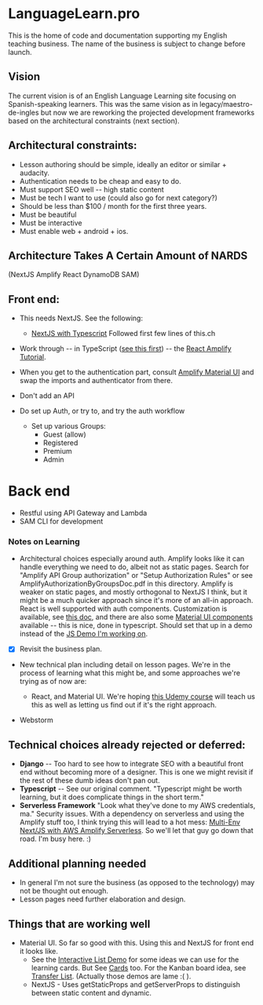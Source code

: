 # LanguageLearn.pro

This is the home of code and documentation supporting my English teaching business.  The name of the business is subject to change before launch.

## Vision

The current vision is of an English Language Learning site focusing on Spanish-speaking learners.  This was the same vision as in 
legacy/maestro-de-ingles but now we are reworking the projected development frameworks based on the architectural constraints (next section).

## Architectural constraints:

* Lesson authoring should be simple, ideally an editor or similar + audacity.
* Authentication needs to be cheap and easy to do.
* Must support SEO well -- high static content
* Must be tech I want to use (could also go for next category?)
* Should be less than $100 / month for the first three years.
* Must be beautiful
* Must be interactive
* Must enable web + android + ios.

## Architecture Takes A Certain Amount of NARDS

(NextJS Amplify React DynamoDB SAM)

## Front end:

* This needs NextJS.  See the following:
  * [NextJS with Typescript](https://github.com/vercel/next.js/tree/canary/examples/with-typescript)  Followed first few lines of this.ch
  
* Work through -- in TypeScript ([see this first](https://www.velotio.com/engineering-blog/real-time-react-app-built-using-aws-amplify-graphql)) -- the [React Amplify Tutorial](https://docs.amplify.aws/start/getting-started/installation/q/integration/react).  
* When you get to the authentication part, consult [Amplify Material UI](https://www.npmjs.com/package/amplify-material-ui) and swap the imports and authenticator from there.
* Don't add an API
* Do set up Auth, or try to, and try the auth workflow
  * Set up various Groups:
    * Guest (allow)
    * Registered
    * Premium
    * Admin
  
# Back end
* Restful using API Gateway and Lambda
* SAM CLI for development




### Notes on Learning
* Architectural choices especially around auth.  Amplify looks like it can handle everything we need to do, albeit not as static pages.  Search for "Amplify API Group authorization" or "Setup Authorization Rules" or see AmplifyAuthorizationByGroupsDoc.pdf in this directory.
Amplify is weaker on static pages, and mostly orthogonal to NextJS I think, but it might be a much quicker approach since it's more of an all-in approach.  React is well supported with auth components.  Customization is available, see
[this doc](https://docs.amplify.aws/ui/customization/theming/q/framework/react), and there are also some [Material UI components](https://github.com/aws-samples/aws-amplify-material-ui-js-demo) available -- this is nice, done in typescript.  Should set that up in a demo instead of the [JS Demo I'm working on](https://docs.amplify.aws/start/getting-started/auth/q/integration/react).
* [x] Revisit the business plan.
* New technical plan including detail on lesson pages.  We're in the process
  of learning what this might be, and some approaches we're trying as of now are:
    * React,  and Material UI.  We're hoping [this Udemy course](https://hitachivantara.udemy.com/course/implement-high-fidelity-designs-with-material-ui-and-reactjs/) will teach us this as well as letting us find out if it's the right approach.

* Webstorm

## Technical choices already rejected or deferred:

* **Django** -- Too hard to see how to integrate SEO with a beautiful front end without becoming more of a designer. This is one we might revisit if the rest of these dumb ideas don't pan out.
* **Typescript** -- See our original comment.  "Typescript might be worth learning, but it does complicate things in the short term."
* **Serverless Framework** "Look what they've done to my AWS credentials, ma."  Security issues. With a dependency on serverless and using the Amplify stuff too, I think trying this will lead to a hot mess: [Multi-Env Next/JS with AWS Amplify Serverless](https://dev.to/aarongarvey/multi-env-next-js-app-with-aws-amplify-serverless-3571).  So we'll let that guy go down that road. I'm busy here. :)

## Additional planning needed

* In general I'm not sure the business (as opposed to the technology) may not be thought out enough.
* Lesson pages need further elaboration and design.

## Things that are working well

* Material UI.  So far so good with this.  Using this and NextJS for front end it looks like.
  * See the [Interactive List Demo](https://material-ui.com/components/lists/#interactive) for some ideas we can use for the learning cards.  But See [Cards](https://material-ui.com/components/cards/) too.  For the Kanban board idea, see [Transfer List](https://material-ui.com/components/transfer-list/).  (Actually those demos are lame :( ).
  * NextJS - Uses getStaticProps and getServerProps to distinguish between static content and dynamic.


